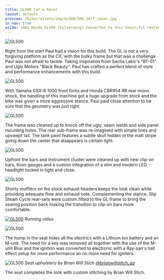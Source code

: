 ```yaml
---
title: GL500 Caf´e Racer
layout: default
preview: /bikes/assets/img/GL500/IMG_1477_cover.jpg
in_nav: true
aside: 1982 Honda GL500 (Silverwing) Converted to this beautiful restomod caf´e racer.
---
```


![GL500](/bikes/assets/img/GL500/IMG_1927.jpg#border)

Right from the start Paul had a vision for this build. The GL is not a very forgiving platform as the CX, with the bulky frame but that was a challenge Paul was not afraid to tackle. Taking inspiration from Sacha Lakic's "BT-01" and Ugly Motors "Black Beauty". Paul has crafted a perfect blend of style and performance enhancements with this build.

![GL500](/bikes/assets/img/GL500/IMG_1928.jpg#border)

With Yamaha GSX-R 1000 front forks and Honda CBR954 RR rear mono shock, the handling of this machine got a huge upgrade from stock and the bike was given a more aggressive stance. Paul paid close attention to be sure that the geometry was just right.

![GL500](/bikes/assets/img/GL500/IMG_1766.jpg#border)

The frame was cleaned up to knock off the ugly, seam welds and side panel mounting holes. The rear sub-frame was re-imagined with simple lines and upswept tail. The tank paint features a subtle skull hidden in the matt stripe going down the center that disappears is certain light.

![GL500](/bikes/assets/img/GL500/IMG_1697.jpg#border)

Upfront the bars and instrument cluster were cleaned up with new clip-on bars, Koso gauges and a custom integration of a slim and modern LED headlight tucked in tight and close.

![GL500](/bikes/assets/img/GL500/IMG_1474.jpg#border)

Shorty mufflers on the stock exhaust headers keeps the look clean while providing adequate flow and exhaust note. Complementing the stance, Slip Steam Cycle rear-sets were custom fitted to the GL frame to bring the seating position back making the transition to clip-on bars more comfortable.

[![GL500](/bikes/assets/img/GL500/IMG_1477_cover_play.jpg#border)](/bikes/builds/honda-gl500-video "Listen to it run")
*Running video*

![GL500](/bikes/assets/img/GL500/IMG_7043.jpg#border)

The hump in the seat hides all the electrics with a Lithium Ion battery and an M-unit. The need for a key was removed all together with the use of the M-unit Blue and the ignition was converted to electronic with a Ray-san's hall effect setup for more performance an no more need for igniters.

![GL500](/bikes/assets/img/GL500/IMG_1556.jpg#border)
*Seat upholstery by Brian Will Stich [@brianwillstitch_az](https://www.instagram.com/brianwillstitch_az/)*

The seat completes the look with custom stitching by Brian Will Stich.